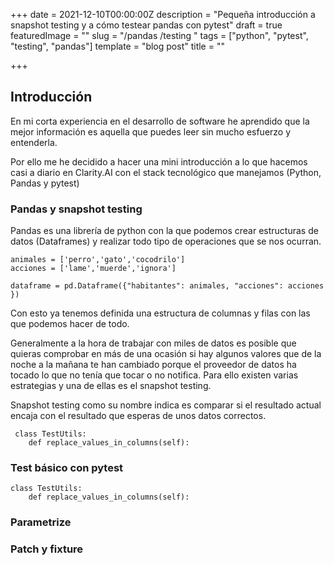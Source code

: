 +++
date = 2021-12-10T00:00:00Z
description = "Pequeña introducción a snapshot testing y a cómo testear pandas con pytest"
draft = true
featuredImage = ""
slug = "/pandas /testing "
tags = ["python", "pytest", "testing", "pandas"]
template = "blog post"
title = ""

+++
## Introducción

En mi corta experiencia en el desarrollo de software he aprendido que la mejor información es aquella que puedes leer sin mucho esfuerzo y entenderla.

Por ello me he decidido a hacer una mini introducción a lo que hacemos casi a diario en Clarity.AI con el stack tecnológico que manejamos (Python, Pandas y pytest)

### Pandas y snapshot testing

Pandas es una librería de python con la que podemos crear estructuras de datos (Dataframes) y realizar todo tipo de operaciones que se nos ocurran. 

    animales = ['perro','gato','cocodrilo']
    acciones = ['lame','muerde','ignora']
    
    dataframe = pd.Dataframe({"habitantes": animales, "acciones": acciones })

Con esto ya tenemos definida una estructura de columnas y filas con las que podemos hacer de todo. 

Generalmente a la hora de trabajar con miles de datos es posible que quieras comprobar en más de una ocasión si hay algunos valores que de la noche a la mañana te han cambiado porque el proveedor de datos ha tocado lo que no tenía que tocar o no notifica. Para ello existen varias estrategias y una de ellas es el snapshot testing.

Snapshot testing como su nombre indica es comparar si el resultado actual encaja con el resultado que esperas de unos datos correctos. 

     class TestUtils: 
    	def replace_values_in_columns(self):
        	

### Test básico con pytest 

    class TestUtils: 
    	def replace_values_in_columns(self):
        	

### Parametrize 

### Patch y fixture